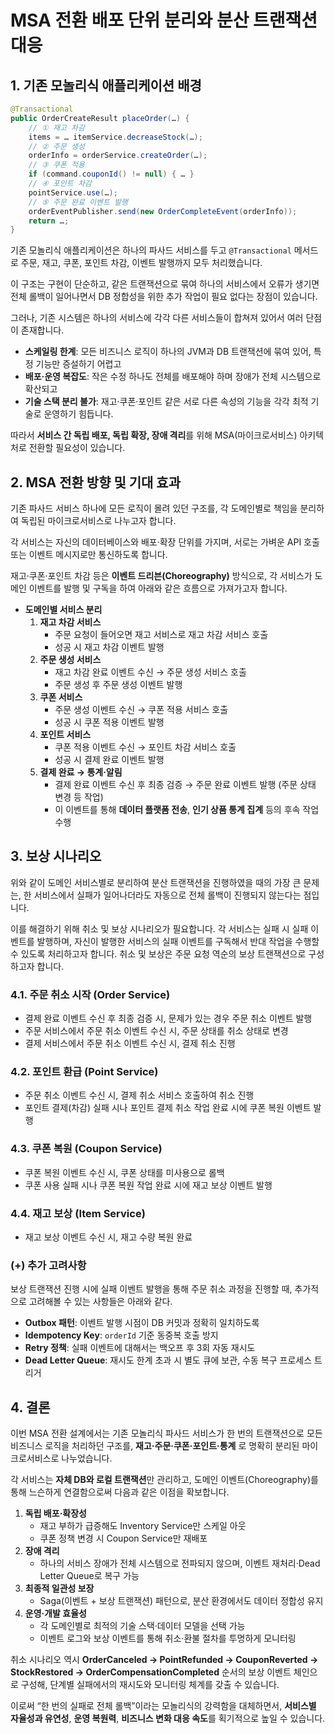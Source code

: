 # MSA 전환 배포 단위 분리와 분산 트랜잭션 대응

## 1. 기존 모놀리식 애플리케이션 배경

```java
@Transactional
public OrderCreateResult placeOrder(…) {
    // ① 재고 차감
    items = … itemService.decreaseStock(…);
    // ② 주문 생성
    orderInfo = orderService.createOrder(…);
    // ③ 쿠폰 적용
    if (command.couponId() != null) { … }
    // ④ 포인트 차감
    pointService.use(…);
    // ⑤ 주문 완료 이벤트 발행
    orderEventPublisher.send(new OrderCompleteEvent(orderInfo));
    return …;
}
```

기존 모놀리식 애플리케이션은 하나의 파사드 서비스를 두고 `@Transactional` 메서드로 주문, 재고, 쿠폰, 포인트 차감, 이벤트 발행까지 모두 처리했습니다.

이 구조는 구현이 단순하고, 같은 트랜잭션으로 묶여 하나의 서비스에서 오류가 생기면 전체 롤백이 일어나면서 DB 정합성을 위한 추가 작업이 필요 없다는 장점이 있습니다.

그러나, 기존 시스템은 하나의 서비스에 각각 다른 서비스들이 합쳐져 있어서 여러 단점이 존재합니다.

- **스케일링 한계**: 모든 비즈니스 로직이 하나의 JVM과 DB 트랜잭션에 묶여 있어, 특정 기능만 증설하기 어렵고
- **배포·운영 복잡도**: 작은 수정 하나도 전체를 배포해야 하며 장애가 전체 시스템으로 확산되고
- **기술 스택 분리 불가**: 재고·쿠폰·포인트 같은 서로 다른 속성의 기능을 각각 최적 기술로 운영하기 힘듭니다.

따라서 **서비스 간 독립 배포, 독립 확장, 장애 격리**를 위해 MSA(마이크로서비스) 아키텍처로 전환할 필요성이 있습니다.


## 2. MSA 전환 방향 및 기대 효과

기존 파사드 서비스 하나에 모든 로직이 몰려 있던 구조를, 각 도메인별로 책임을 분리하여 독립된 마이크로서비스로 나누고자 합니다.

각 서비스는 자신의 데이터베이스와 배포·확장 단위를 가지며, 서로는 가벼운 API 호출 또는 이벤트 메시지로만 통신하도록 합니다.

재고·쿠폰·포인트 차감 등은 **이벤트 드리븐(Choreography)** 방식으로, 각 서비스가 도메인 이벤트를 발행 및 구독을 하여 아래와 같은 흐름으로 가져가고자 합니다.

- **도메인별 서비스 분리**
  1. **재고 차감 서비스**
      - 주문 요청이 들어오면 재고 서비스로 재고 차감 서비스 호출
      - 성공 시 재고 차감 이벤트 발행
  2. **주문 생성 서비스**
      - 재고 차감 완료 이벤트 수신 → 주문 생성 서비스 호출
      - 주문 생성 후 주문 생성 이벤트 발행
  3. **쿠폰 서비스**
      - 주문 생성 이벤트 수신 → 쿠폰 적용 서비스 호출
      - 성공 시 쿠폰 적용 이벤트 발행
  4. **포인트 서비스**
      - 쿠폰 적용 이벤트 수신 → 포인트 차감 서비스 호출
      - 성공 시 결제 완료 이벤트 발행
  5. **결제 완료 → 통계·알림**
      - 결제 완료 이벤트 수신 후 최종 검증 → 주문 완료 이벤트 발행 (주문 상태 변경 등 작업)
      - 이 이벤트를 통해 **데이터 플랫폼 전송**, **인기 상품 통계 집계** 등의 후속 작업 수행
      

## 3. 보상 시나리오

위와 같이 도메인 서비스별로 분리하여 분산 트랜잭션을 진행하였을 때의 가장 큰 문제는, 한 서비스에서 실패가 일어나더라도 자동으로 전체 롤백이 진행되지 않는다는 점입니다.

이를 해결하기 위해 취소 및 보상 시나리오가 필요합니다. 각 서비스는 실패 시 실패 이벤트를 발행하며, 자신이 발행한 서비스의 실패 이벤트를 구독해서 반대 작업을 수행할 수 있도록 처리하고자 합니다. 취소 및 보상은 주문 요청 역순의 보상 트랜잭션으로 구성하고자 합니다.

### 4.1. 주문 취소 시작 (Order Service)

- 결제 완료 이벤트 수신 후 최종 검증 시, 문제가 있는 경우 주문 취소 이벤트 발행
- 주문 서비스에서 주문 취소 이벤트 수신 시, 주문 상태를 취소 상태로 변경
- 결제 서비스에서 주문 취소 이벤트 수신 시, 결제 취소 진행

### 4.2. 포인트 환급 (Point Service)

- 주문 취소 이벤트 수신 시, 결제 취소 서비스 호출하여 취소 진행
- 포인트 결제(차감) 실패 시나 포인트 결제 취소 작업 완료 시에 쿠폰 복원 이벤트 발행

### 4.3. 쿠폰 복원 (Coupon Service)

- 쿠폰 복원 이벤트 수신 시, 쿠폰 상태를 미사용으로 롤백
- 쿠폰 사용 실패 시나 쿠폰 복원 작업 완료 시에 재고 보상 이벤트 발행

### 4.4. 재고 보상 (Item Service)

- 재고 보상 이벤트 수신 시, 재고 수량 복원 완료

### (+) 추가 고려사항

보상 트랜잭션 진행 시에 실패 이벤트 발행을 통해 주문 취소 과정을 진행할 때, 추가적으로 고려해볼 수 있는 사항들은 아래와 같다.

- **Outbox 패턴**: 이벤트 발행 시점이 DB 커밋과 정확히 일치하도록
- **Idempotency Key**: `orderId` 기준 동중복 호출 방지
- **Retry 정책**: 실패 이벤트에 대해서는 백오프 후 3회 자동 재시도
- **Dead Letter Queue**: 재시도 한계 초과 시 별도 큐에 보관, 수동 복구 프로세스 트리거


## 4. 결론

이번 MSA 전환 설계에서는 기존 모놀리식 파사드 서비스가 한 번의 트랜잭션으로 모든 비즈니스 로직을 처리하던 구조를, **재고·주문·쿠폰·포인트·통계** 로 명확히 분리된 마이크로서비스로 나누었습니다.

각 서비스는 **자체 DB와 로컬 트랜잭션**만 관리하고, 도메인 이벤트(Choreography)를 통해 느슨하게 연결함으로써 다음과 같은 이점을 확보합니다.

1. **독립 배포·확장성**
    - 재고 부하가 급증해도 Inventory Service만 스케일 아웃
    - 쿠폰 정책 변경 시 Coupon Service만 재배포
2. **장애 격리**
    - 하나의 서비스 장애가 전체 시스템으로 전파되지 않으며, 이벤트 재처리·Dead Letter Queue로 복구 가능
3. **최종적 일관성 보장**
    - Saga(이벤트 + 보상 트랜잭션) 패턴으로, 분산 환경에서도 데이터 정합성 유지
4. **운영·개발 효율성**
    - 각 도메인별로 최적의 기술 스택·데이터 모델을 선택 가능
    - 이벤트 로그와 보상 이벤트를 통해 취소·환불 절차를 투명하게 모니터링

취소 시나리오 역시 **OrderCanceled → PointRefunded → CouponReverted → StockRestored → OrderCompensationCompleted** 순서의 보상 이벤트 체인으로 구성해, 단계별 실패에서의 재시도와 모니터링 체계를 갖출 수 있습니다.

 이로써 “한 번의 실패로 전체 롤백”이라는 모놀리식의 강력함을 대체하면서, **서비스별 자율성과 유연성**, **운영 복원력**, **비즈니스 변화 대응 속도**를 획기적으로 높일 수 있습니다.
